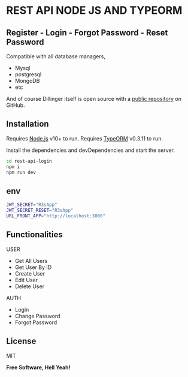# REST API NODE JS AND TYPEORM
## Register - Login - Forgot Password -  Reset Password


Compatible with all database managers,

- Mysql
- postgresql
- MongoDB
- etc



And of course Dillinger itself is open source with a [public repository][dill]
 on GitHub.

## Installation

Requires [Node.js](https://nodejs.org/) v10+ to run.
Requires [TypeORM](https://typeorm.io/) v0.3.11 to run.

Install the dependencies and devDependencies and start the server.

```sh
cd rest-api-login
npm i
npm run dev
```

## env

```sh
JWT_SECRET="R3sApp"
JWT_SECRET_RESET="R3sApp"
URL_FRONT_APP="http://localhost:3000"
```


## Functionalities

USER

- Get All Users
- Get User By ID
- Create User
- Edit User
- Delete User

AUTH

- Login
- Change Password
- Forgot Password

## License

MIT

**Free Software, Hell Yeah!**

[//]: # (These are reference links used in the body of this note and get stripped out when the markdown processor does its job. There is no need to format nicely because it shouldn't be seen. Thanks SO - http://stackoverflow.com/questions/4823468/store-comments-in-markdown-syntax)

   [dill]: <https://github.com/joemccann/dillinger>
   [git-repo-url]: <https://github.com/joemccann/dillinger.git>
   [john gruber]: <http://daringfireball.net>
   [df1]: <http://daringfireball.net/projects/markdown/>
   [markdown-it]: <https://github.com/markdown-it/markdown-it>
   [Ace Editor]: <http://ace.ajax.org>
   [node.js]: <http://nodejs.org>
   [Twitter Bootstrap]: <http://twitter.github.com/bootstrap/>
   [jQuery]: <http://jquery.com>
   [@tjholowaychuk]: <http://twitter.com/tjholowaychuk>
   [express]: <http://expressjs.com>
   [AngularJS]: <http://angularjs.org>
   [Gulp]: <http://gulpjs.com>

   [PlDb]: <https://github.com/joemccann/dillinger/tree/master/plugins/dropbox/README.md>
   [PlGh]: <https://github.com/joemccann/dillinger/tree/master/plugins/github/README.md>
   [PlGd]: <https://github.com/joemccann/dillinger/tree/master/plugins/googledrive/README.md>
   [PlOd]: <https://github.com/joemccann/dillinger/tree/master/plugins/onedrive/README.md>
   [PlMe]: <https://github.com/joemccann/dillinger/tree/master/plugins/medium/README.md>
   [PlGa]: <https://github.com/RahulHP/dillinger/blob/master/plugins/googleanalytics/README.md>
